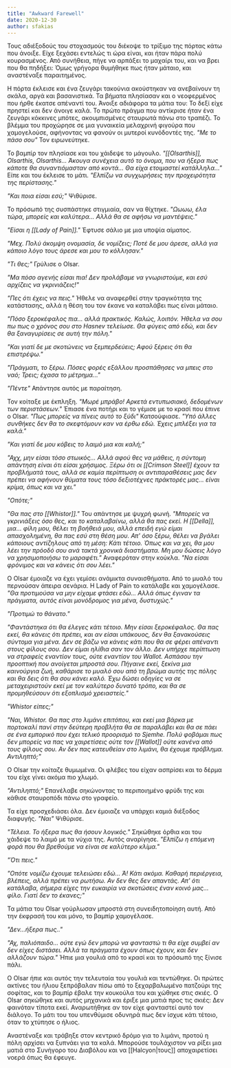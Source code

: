 ```yaml
---
title: "Awkward Farewell"
date: 2020-12-30
author: sfakias
---
```


Τους αδιέξοδούς του στοχασμούς του διέκοψε το τρίξιμο της πόρτας κάτω που άνοιξε. Είχε ξεχάσει εντελώς τι ώρα είναι, και ήταν πάρα πολύ κουρασμένος. Από συνήθεια, πήγε να αρπάξει το μαχαίρι του, και να βρει που θα πηδήξει: Όμως γρήγορα θυμήθηκε πως ήταν μάταιο, και αναστέναξε παραιτημένος.

Η πόρτα έκλεισε και ένα ζευγάρι τακούνια ακούστηκαν να ανεβαίνουν τη σκάλα, αργά και βασανιστικά. Τα βήματα πλησίασαν και ο νεοφερμένος που ήρθε έκατσε απέναντί του. Άνοιξε αδιάφορα τα μάτια του: Το δεξί είχε πρηστεί και δεν άνοιγε καλά. Το πρώτο πράγμα που αντίκρισε ήταν ένα ζευγάρι κόκκινες μπότες, ακουμπισμένες σταυρωτά πάνω στο τραπέζι. Το βλέμμα του προχώρησε σε μια γυναικεία μελαχρινή φιγούρα που χαμογελούσε, αφήνοντας να φανούν οι μυτεροί  κυνόδοντές της. _"Με το πάσο σου"_ Τον ειρωνεύτηκε.

Το βαμπίρ τον πλησίασε και του χάιδεψε το μάγουλο. _"[[Olsarthis]], Olsarthis, Olsarthis... Άκουγα συνέχεια αυτό το όνομα, που να ήξερα πως κάποτε θα συναντιόμασταν από κοντά... Θα είχα ετοιμαστεί κατάλληλα..."_ Είπε και του έκλεισε το μάτι. _"Ελπίζω να συγχωρήσεις την προχειρότητα της περίστασης."_

_"Και ποια είσαι εσύ;"_ Ψιθύρισε.  

Το πρόσωπό της συσπάστηκε στιγμιαία, σαν να θίχτηκε. _"Ωωωω, έλα τώρα, μπορείς και καλύτερα... Αλλά θα σε αφήσω να μαντέψεις."_

_"Είσαι η [[Lady of Pain]]."_ Έφτυσε σάλιο με μια υποψία αίματος.

_"Μεχ. Πολύ άκομψη ονομασία, δε νομίζεις; Ποτέ δε μου άρεσε, αλλά για κάποιο λόγο τους άρεσε και μου το κόλλησαν."_

_"Τι θες;"_ Γρύλισε ο Olsar.

_"Μα πόσο αγενής είσαι πια! Δεν προλάβαμε να γνωριστούμε, και εσύ αρχίζεις να γκρινιάζεις!"_

_"Πες ότι έχεις να πεις."_ Ήθελε να αναφερθεί στην τραγικότητα της κατάστασης, αλλά η θέση του τον έκανε να καταλάβει πως είναι μάταιο.  

_"Πόσο ξεροκέφαλος πια... αλλά πρακτικός. Καλώς, λοιπόν. Ήθελα να σου πω πως ο χρόνος σου στο Hasnev τελείωσε. Θα φύγεις από εδώ, και δεν θα ξαναγυρίσεις σε αυτή την πόλη."_

_"Και γιατί δε με σκοτώνεις να ξεμπερδεύεις; Αφού ξέρεις ότι θα επιστρέψω."_

_"Πράγματι, το ξέρω. Πόσες φορές εξάλλου προσπάθησες να μπεις στο ναό; Τρεις; έχασα το μέτρημα..."_

_"Πέντε"_ Απάντησε αυτός με παραίτηση.

Τον κοίταξε με έκπληξη. _"Μωρέ μπράβο! Αρκετά εντυπωσιακό, δεδομένων των περιστάσεων."_ Έπιασε ένα ποτήρι και το γέμισε με το κρασί που έπινε ο Olsar. _"Πως μπορείς να πίνεις αυτό το ξύδι"_ Κατσούφιασε. _"Υπό άλλες συνθήκες δεν θα το σκεφτόμουν καν να έρθω εδώ. Έχεις μπλέξει για τα καλά."_

_"Και γιατί δε μου κόβεις το λαιμό μια και καλή;"_

_"Αχχ, μην είσαι τόσο στωικός... Αλλά αφού θες να μάθεις, η σύντομη απάντηση είναι ότι είσαι χρήσιμος. Ξέρω ότι οι [[Crimson Steel]] έχουν τα προβλήματά τους, αλλά σε καμία περίπτωση οι αντιπαραθέσεις μας δεν πρέπει να αφήνουν θύματα τους τόσο δεξιοτέχνες πράκτορές μας... είναι κρίμα, όπως και να χει."_

_"Οπότε;"_

_"Θα πας στο [[Whistor]]."_ Του απάντησε με ψυχρή φωνή. _"Μπορείς να γκρινιάξεις όσο θες, και το καταλαβαίνω, αλλά θα πας εκεί. Η [[Della]], μια... φίλη μου, θέλει τη βοήθειά μου, αλλά επειδή εγώ είμαι απασχολημένη, θα πας εσύ στη θέση μου. Απ' όσο ξέρω, θέλει να βγάλει κάποιους αντίζηλους από τη μέση: Κάτι τέτοιο. Όπως και να χει, θα μου λέει την πρόοδό σου ανά τακτά χρονικά διαστήματα. Μη μου δώσεις λόγο να χρησιμοποιήσω το μαραφέτι."_ Αναφερόταν στην κούκλα. _"Να είσαι φρόνιμος και να κάνεις ότι σου λέει."_

Ο Olsar έμοιαζε να έχει γεμίσει ανάμικτα συναισθήματα. Από το μυαλό του περνούσαν άπειρα σενάρια. Η Lady of Pain το κατάλαβε και χαμογέλασε. _"Θα προτιμούσα να μην είχαμε φτάσει εδώ... Αλλά όπως έγιναν τα πράγματα, αυτός είναι μονόδρομος για μένα, δυστυχώς."_

_"Προτιμώ το θάνατο."_

_"Φαντάστηκα ότι θα έλεγες κάτι τέτοιο. Μην είσαι ξεροκέφαλος. Θα πας εκεί, θα κάνεις ότι πρέπει, και αν είσαι υπάκουος, δεν θα ξανακούσεις σύντομα για μένα. Δεν σε βάζω να κάνεις κάτι που θα σε φέρει απέναντι στους φίλους σου. Δεν είμαι ηλίθια σαν τον άλλο. Δεν υπήρχε περίπτωση να στραφείς εναντίον τους, ούτε εναντίον του Wallot. Ασπάσου την προοπτική που ανοίγεται μπροστά σου. Πήγαινε εκεί, ξεκίνα μια καινούργια ζωή, καθάρισε το μυαλό σου από τη βρώμα αυτής της πόλης και θα δεις ότι θα σου κάνει καλό. Έχω δώσει οδηγίες να σε μεταχειριστούν εκεί με τον καλύτερο δυνατό τρόπο, και θα σε προμηθεύσουν ότι εξοπλισμό χρειαστείς."_

_"Whistor είπες;"_

_"Ναι, Whistor. Θα πας στο λιμάνι επιτόπου, και εκεί μια βάρκα με πορτοκαλί πανί στην δεύτερη προβλήτα θα σε παραλάβει και θα σε πάει σε ένα εμπορικό που έχει τελικό προορισμό το Sjemhe. Πολύ φοβάμαι πως δεν μπορείς να πας να χαιρετίσεις ούτε τον [[Wallot]] ούτε κανένα από τους φίλους σου. Αν δεν πας κατευθείαν στο λιμάνι, θα έχουμε πρόβλημα. Αντιληπτό;"_

O Olsar την κοίταζε θυμωμένα. Οι φλέβες του είχαν ασπρίσει και το δέρμα του είχε γίνει ακόμα πιο χλωμό.

_"Αντιληπτό;"_ Επανέλαβε σηκώνοντας το περιποιημένο φρύδι της και κάθισε σταυροπόδι πάνω στο γραφείο.

Τα είχε προσχεδιάσει όλα. Δεν έμοιαζε να υπάρχει καμιά διέξοδος διαφυγής. _"Ναι"_ Ψιθύρισε.

_"Τέλεια. Το ήξερα πως θα ήσουν λογικός."_ Σηκώθηκε όρθια και του χάιδεψε το λαιμό με τα νύχια της. Αυτός αναρίγησε. _"Ελπίζω η επόμενη φορά που θα βρεθούμε να είναι σε καλύτερο κλίμα."_

_"Ότι πεις."_

_"Οπότε νομίζω έχουμε τελειώσει εδώ... Ά! Κάτι ακόμα. Καθαρή περιέργεια, βλέπεις, αλλά πρέπει να ρωτήσω. Αν δεν θες δεν απαντάς. Απ' ότι κατάλαβα, σήμερα είχες την ευκαιρία να σκοτώσεις έναν κοινό μας... φίλο. Γιατί δεν το έκανες;"_

Τα μάτια του Olsar γούρλωσαν μπροστά στη συνειδητοποίηση αυτή. Από την έκφρασή του και μόνο, το βαμπίρ χαμογέλασε.

_"Δεν...ήξερα πως.."_

_"Αχ, παλιόπαιδο... ούτε εγώ δεν μπορώ να φανταστώ τι θα είχε συμβεί αν δεν είχες διστάσει. Αλλά τα πράγματα έχουν όπως έχουν, και δεν αλλάζουν τώρα."_ Ήπιε μια γουλιά από το κρασί και το πρόσωπό της ξίνισε πάλι.

Ο Olsar ήπιε και αυτός την τελευταία του γουλιά και τεντώθηκε. Οι πρώτες ακτίνες του ήλιου ξεπρόβαλαν πίσω από το ξεχαρβαλωμένο πατζούρι της σοφίτας, και το βαμπίρ έβαλε την κουκούλα του και χώθηκε στις σκιές. Ο Olsar σηκώθηκε και αυτός μηχανικά και έριξε μια ματιά προς τις σκιές: Δεν φαινόταν τίποτα εκεί. Αναρωτήθηκε αν τον είχε φανταστεί αυτό τον διάλογο. Το μάτι του του υπενθύμισε οδυνηρά πως δεν ίσχυε κάτι τέτοιο, όταν το χτύπησε ο ήλιος.

Αναστέναξε και τράβηξε στον κεντρικό δρόμο για το λιμάνι, προτού η πόλη αρχίσει να ξυπνάει για τα καλά. Μπορούσε τουλάχιστον να ρίξει μια ματιά στο Συνήγορο του Διαβόλου και να [[Halcyon|τους]] αποχαιρετίσει νοερά όπως θα έφευγε.

